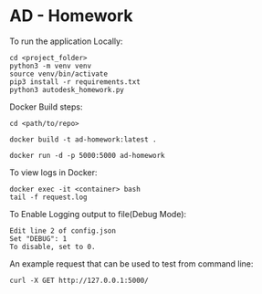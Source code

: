 # AD - Homework

To run the application Locally:
```
cd <project_folder>
python3 -m venv venv
source venv/bin/activate
pip3 install -r requirements.txt
python3 autodesk_homework.py
```

Docker Build steps:
```
cd <path/to/repo>

docker build -t ad-homework:latest .

docker run -d -p 5000:5000 ad-homework
```

To view logs in Docker:
```
docker exec -it <container> bash
tail -f request.log
```

To Enable Logging output to file(Debug Mode):
```
Edit line 2 of config.json
Set "DEBUG": 1
To disable, set to 0.
```

An example request that can be used to test from command line:
```
curl -X GET http://127.0.0.1:5000/
```
